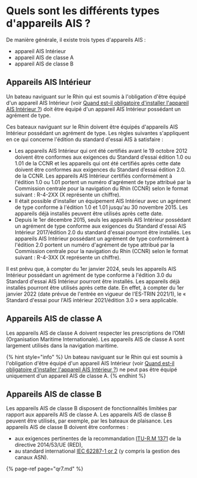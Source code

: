 # Quels sont les différents types d'appareils AIS ?

De manière générale, il existe trois types d'appareils AIS :

* appareil AIS Intérieur
* appareil AIS de classe A
* appareil AIS de classe B

## Appareils AIS Intérieur

Un bateau naviguant sur le Rhin qui est soumis à l'obligation d'être équipé d'un appareil AIS Intérieur \(voir [Quand est-il obligatoire d'installer l'appareil AIS Intérieur ?](qr7.md)\) doit être équipé d'un appareil AIS Intérieur possédant un agrément de type.

Ces bateaux naviguant sur le Rhin doivent être équipés d'appareils AIS Intérieur possédant un agrément de type. Les règles suivantes s'appliquent en ce qui concerne l'édition du standard d'essai AIS à satisfaire :

* Les appareils AIS Intérieur qui ont été certifiés avant le 19 octobre 2012 doivent être conformes aux exigences du Standard d’essai édition 1.0 ou 1.01 de la CCNR et les appareils qui ont été certifiés après cette date doivent être conformes aux exigences du Standard d’essai édition 2.0. de la CCNR. Les appareils AIS Intérieur certifiés conformément à l'édition 1.0 ou 1.01 portent un numéro d'agrément de type attribué par la Commission centrale pour la navigation du Rhin \(CCNR\) selon le format suivant : R-4-2XX \(X représente un chiffre\).
* Il était possible d'installer un équipement AIS Intérieur avec un agrément de type conforme à l'édition 1.0 et 1.01 jusqu'au 30 novembre 2015. Les appareils déjà installés peuvent être utilisés après cette date.
* Depuis le 1er décembre 2015, seuls les appareils AIS Intérieur possédant un agrément de type conforme aux exigences du Standard d'essai AIS Intérieur 2017/édition 2.0 du standard d'essai pourront être installés. Les appareils AIS Intérieur possédant un agrément de type conformément à l'édition 2.0 portent un numéro d'agrément de type attribué par la Commission centrale pour la navigation du Rhin \(CCNR\) selon le format suivant : R-4-3XX \(X représente un chiffre\).

Il est prévu que, à compter du 1er janvier 2024, seuls les appareils AIS Intérieur possédant un agrément de type conforme à l'édition 3.0 du Standard d'essai AIS Intérieur pourront être installés. Les appareils déjà installés pourront être utilisés après cette date. En effet, à compter du 1er janvier 2022 \(date prévue de l'entrée en vigueur de l'ES-TRIN 2021/1\), le « Standard d'essai pour l'AIS intérieur 2021/édition 3.0 » sera applicable.

## Appareils AIS de classe A

Les appareils AIS de classe A doivent respecter les prescriptions de l’OMI \(Organisation Maritime Internationale\). Les appareils AIS de classe A sont largement utilisés dans la navigation maritime.

{% hint style="info" %}
Un bateau naviguant sur le Rhin qui est soumis à l'obligation d'être équipé d'un appareil AIS Intérieur \(voir [Quand est-il obligatoire d'installer l'appareil AIS Intérieur ?](qr7.md)\) ne peut pas être équipé uniquement d'un appareil AIS de classe A.
{% endhint %}

## Appareils AIS de classe B

Les appareils AIS de classe B disposent de fonctionnalités limitées par rapport aux appareils AIS de classe A. Les appareils AIS de classe B peuvent être utilisés, par exemple, par les bateaux de plaisance. Les appareils AIS de classe B doivent être conformes :

* aux exigences pertinentes de la recommandation  [ITU-R.M 1371](https://www.itu.int/rec/R-REC-M.1371/en) de la directive 2014/53/UE \(RED\),
* au standard international  [IEC 62287-1 or 2](https://webstore.iec.ch/publication/32705) \(y compris la gestion des canaux ASN\).

{% page-ref page="qr7.md" %}

